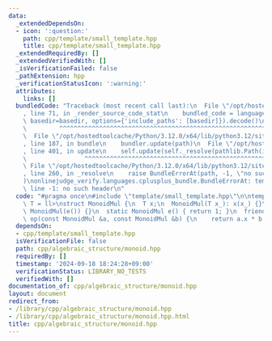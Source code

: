 ```yaml
---
data:
  _extendedDependsOn:
  - icon: ':question:'
    path: cpp/template/small_template.hpp
    title: cpp/template/small_template.hpp
  _extendedRequiredBy: []
  _extendedVerifiedWith: []
  _isVerificationFailed: false
  _pathExtension: hpp
  _verificationStatusIcon: ':warning:'
  attributes:
    links: []
  bundledCode: "Traceback (most recent call last):\n  File \"/opt/hostedtoolcache/Python/3.12.0/x64/lib/python3.12/site-packages/onlinejudge_verify/documentation/build.py\"\
    , line 71, in _render_source_code_stat\n    bundled_code = language.bundle(stat.path,\
    \ basedir=basedir, options={'include_paths': [basedir]}).decode()\n          \
    \         ^^^^^^^^^^^^^^^^^^^^^^^^^^^^^^^^^^^^^^^^^^^^^^^^^^^^^^^^^^^^^^^^^^^^^^^^^^^^^^^^^\n\
    \  File \"/opt/hostedtoolcache/Python/3.12.0/x64/lib/python3.12/site-packages/onlinejudge_verify/languages/cplusplus.py\"\
    , line 187, in bundle\n    bundler.update(path)\n  File \"/opt/hostedtoolcache/Python/3.12.0/x64/lib/python3.12/site-packages/onlinejudge_verify/languages/cplusplus_bundle.py\"\
    , line 401, in update\n    self.update(self._resolve(pathlib.Path(included), included_from=path))\n\
    \                ^^^^^^^^^^^^^^^^^^^^^^^^^^^^^^^^^^^^^^^^^^^^^^^^^^^^^^^^^\n \
    \ File \"/opt/hostedtoolcache/Python/3.12.0/x64/lib/python3.12/site-packages/onlinejudge_verify/languages/cplusplus_bundle.py\"\
    , line 260, in _resolve\n    raise BundleErrorAt(path, -1, \"no such header\"\
    )\nonlinejudge_verify.languages.cplusplus_bundle.BundleErrorAt: template/small_template.hpp:\
    \ line -1: no such header\n"
  code: "#pragma once\n#include \"template/small_template.hpp\"\n\ntemplate<class\
    \ T = ll>\nstruct MonoidMul {\n  T x;\n  MonoidMul(T x_): x(x_) {}\n  MonoidMul():\
    \ MonoidMul(e()) {}\n  static MonoidMul e() { return 1; }\n  friend MonoidMul\
    \ op(const MonoidMul &a, const MonoidMul &b) {\n    return a.x * b.x;\n  }\n};\n"
  dependsOn:
  - cpp/template/small_template.hpp
  isVerificationFile: false
  path: cpp/algebraic_structure/monoid.hpp
  requiredBy: []
  timestamp: '2024-09-18 18:24:28+09:00'
  verificationStatus: LIBRARY_NO_TESTS
  verifiedWith: []
documentation_of: cpp/algebraic_structure/monoid.hpp
layout: document
redirect_from:
- /library/cpp/algebraic_structure/monoid.hpp
- /library/cpp/algebraic_structure/monoid.hpp.html
title: cpp/algebraic_structure/monoid.hpp
---
```

